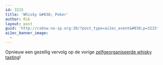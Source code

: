 ```yaml
---
id: 3215
title: 'Whisky &#038; Poker'
author: Rik
layout: post
guid: 'http://csbnw.no-ip.org:38/?post_type=ai1ec_event&#038;p=3215'
ai1ec_banner_image:
  - 
---
```

Opnieuw een gezellig vervolg op de vorige [zelfgeorganiseerde whisky tasting][1]!

 [1]: http://csbnw.no-ip.org:38/?ai1ec_event=whisky-poker-2 "Whisky & Poker"